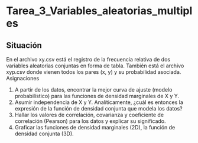 # Tarea_3_Variables_aleatorias_multiples

## Situación

En el archivo xy.csv está el registro de la frecuencia relativa de dos variables aleatorias conjuntas en forma de tabla. También está el archivo xyp.csv donde vienen todos los pares (x, y) y su probabilidad asociada.
Asignaciones


1. A partir de los datos, encontrar la mejor curva de ajuste (modelo probabilístico) para las funciones de densidad marginales de X y Y.
2. Asumir independencia de X y Y. Analíticamente, ¿cuál es entonces la expresión de la función de densidad conjunta que modela los datos?
3. Hallar los valores de correlación, covarianza y coeficiente de correlación (Pearson) para los datos y explicar su significado.
4. Graficar las funciones de densidad marginales (2D), la función de densidad conjunta (3D).
